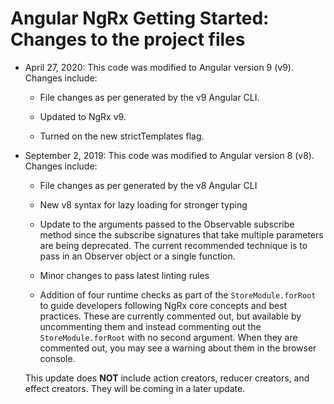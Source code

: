 # Angular NgRx Getting Started: Changes to the project files

- April 27, 2020: This code was modified to Angular version 9 (v9). Changes include:

  - File changes as per generated by the v9 Angular CLI.
  
  - Updated to NgRx v9.
  
  - Turned on the new strictTemplates flag.
  
- September 2, 2019: This code was modified to Angular version 8 (v8). Changes include:

  - File changes as per generated by the v8 Angular CLI

  - New v8 syntax for lazy loading for stronger typing

  - Update to the arguments passed to the Observable subscribe method since the subscribe signatures that take multiple parameters are being deprecated. The current recommended technique is to pass in an Observer object or a single function.

  - Minor changes to pass latest linting rules

  - Addition of four runtime checks as part of the `StoreModule.forRoot` to guide developers following NgRx core concepts and best practices. These are currently commented out, but available by uncommenting them and instead commenting out the `StoreModule.forRoot` with no second argument. When they are commented out, you may see a warning about them in the browser console.

  This update does **NOT** include action creators, reducer creators, and effect creators. They will be coming in a later update.
